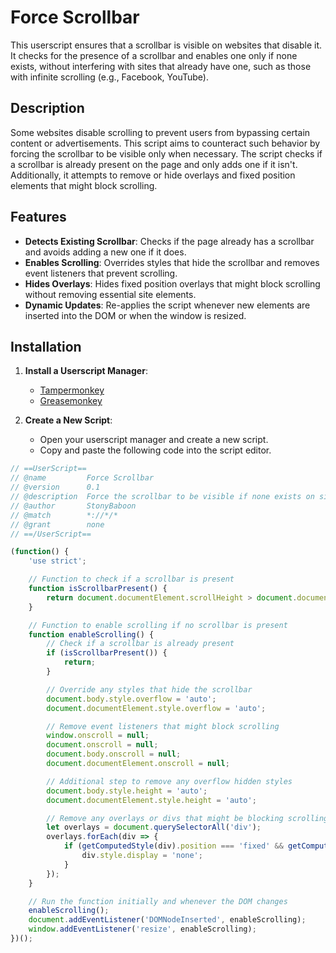 # Force Scrollbar 

This userscript ensures that a scrollbar is visible on websites that disable it. It checks for the presence of a scrollbar and enables one only if none exists, without interfering with sites that already have one, such as those with infinite scrolling (e.g., Facebook, YouTube).

## Description

Some websites disable scrolling to prevent users from bypassing certain content or advertisements. This script aims to counteract such behavior by forcing the scrollbar to be visible only when necessary. The script checks if a scrollbar is already present on the page and only adds one if it isn't. Additionally, it attempts to remove or hide overlays and fixed position elements that might block scrolling.

## Features

- **Detects Existing Scrollbar**: Checks if the page already has a scrollbar and avoids adding a new one if it does.
- **Enables Scrolling**: Overrides styles that hide the scrollbar and removes event listeners that prevent scrolling.
- **Hides Overlays**: Hides fixed position overlays that might block scrolling without removing essential site elements.
- **Dynamic Updates**: Re-applies the script whenever new elements are inserted into the DOM or when the window is resized.

## Installation

1. **Install a Userscript Manager**:
   - [Tampermonkey](https://www.tampermonkey.net/) 
   - [Greasemonkey](https://www.greasespot.net/)

2. **Create a New Script**:
   - Open your userscript manager and create a new script.
   - Copy and paste the following code into the script editor.

```javascript
// ==UserScript==
// @name         Force Scrollbar 
// @version      0.1
// @description  Force the scrollbar to be visible if none exists on sites that disable it
// @author       StonyBaboon
// @match        *://*/*
// @grant        none
// ==/UserScript==

(function() {
    'use strict';

    // Function to check if a scrollbar is present
    function isScrollbarPresent() {
        return document.documentElement.scrollHeight > document.documentElement.clientHeight;
    }

    // Function to enable scrolling if no scrollbar is present
    function enableScrolling() {
        // Check if a scrollbar is already present
        if (isScrollbarPresent()) {
            return;
        }

        // Override any styles that hide the scrollbar
        document.body.style.overflow = 'auto';
        document.documentElement.style.overflow = 'auto';

        // Remove event listeners that might block scrolling
        window.onscroll = null;
        document.onscroll = null;
        document.body.onscroll = null;
        document.documentElement.onscroll = null;

        // Additional step to remove any overflow hidden styles
        document.body.style.height = 'auto';
        document.documentElement.style.height = 'auto';

        // Remove any overlays or divs that might be blocking scrolling
        let overlays = document.querySelectorAll('div');
        overlays.forEach(div => {
            if (getComputedStyle(div).position === 'fixed' && getComputedStyle(div).zIndex > 1000) {
                div.style.display = 'none';
            }
        });
    }

    // Run the function initially and whenever the DOM changes
    enableScrolling();
    document.addEventListener('DOMNodeInserted', enableScrolling);
    window.addEventListener('resize', enableScrolling);
})();
